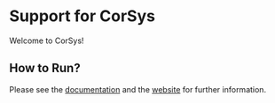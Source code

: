# Support for CorSys

Welcome to CorSys!

## How to Run?

Please see the [documentation](https://github.com/orel-adivi/CorSys/blob/main/README.md)
and the [website](https://orel-adivi.github.io/CorSys/) for further information.
